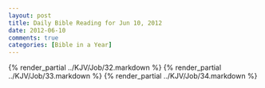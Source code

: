 ```yaml
---
layout: post
title: Daily Bible Reading for Jun 10, 2012
date: 2012-06-10
comments: true
categories: [Bible in a Year]
---
```

{% render_partial ../KJV/Job/32.markdown %}
{% render_partial ../KJV/Job/33.markdown %}
{% render_partial ../KJV/Job/34.markdown %}
